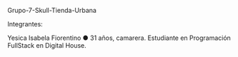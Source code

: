 Grupo-7-Skull-Tienda-Urbana

Integrantes:

Yesica Isabela Fiorentino
● 31 años, camarera. Estudiante en Programación FullStack en Digital House.